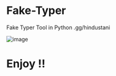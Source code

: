 # Fake-Typer
Fake Typer Tool in Python .gg/hindustani



![image](https://github.com/ReXx4SuRe/Fake-Typer/assets/161481850/4f3693ad-302f-4d2d-a578-600880ab6339)
# Enjoy !!
